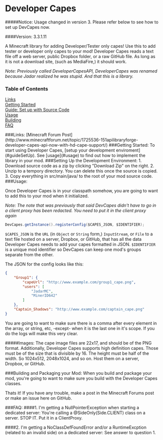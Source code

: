 Developer Capes
=============

#####Notice: Usage changed in version 3. Please refer below to see how to set up DevCapes now.

####Version: 3.3.1.11

A Minecraft library for adding Developer/Tester only capes!
Use this to add tester or developer only capes to your mod!
Developer Capes reads a text file off a web server, public Dropbox folder, or a raw GitHub file. As long as it is not a download site, (such as MediaFire,) it should work.

*Note: Previously called DeveloperCapesAPI, DeveloperCapes was renamed because Jadar realized he was stupid. And that this is a library.*

### Table of Contents  
[Links](#links)  
[Getting Started](#gettingStarted)  
[Guide: Set up with Source Code](#guideSourceCode)  
[Usage](#usage)  
[Building](#building)  
[FAQ](#faq)  

<a name="links"/>
###Links:
[Minecraft Forum Post](http://www.minecraftforum.net/topic/1725536-151apilibraryforge-developer-capes-api-now-with-hd-cape-support/)  

<a name="gettingStarted"/>
###Getting Started:
To start using Developer Capes, [setup your development enviroment](#guideSetUp). See [usage](#usage) to find out how to implement the library in your mod. 

<a name="guideSetUp"/>
###Setting Up the Development Environment:
1. Download source code as a zip by clicking "Download Zip" on the right.  
2. Unzip to a tempory directory. You can delete this once the source is copied.  
3. Copy everything in src/main/java/ to the root of your mod source code.

<a name="usage"/>
###Usage:

Once Developer Capes is in your classpath somehow, you are going to want to add this to your mod when it initialized.  

*Note: The note that was previously that said DevCapes didn't have to go in a client proxy has been redacted. You need to put it in the client proxy again*

```java
DevCapes.getInstance().registerConfig($CAPES_JSON, $IDENTIFIER);
```

`$CAPES_JSON` is the `URL` (in `Object` or `String` form,) `InputStream`, or `File` to a text file hosted on a server, Dropbox, or GitHub, that has all the data Developer Capes needs to add your capes formatted in JSON. `$IDENTIFIER` is a unique mod identifier so DevCapes can keep one mod's groups separate from the other. 

The JSON for the config looks like this:
```json
{
    "Group1": {
        "capeUrl": "http://www.example.com/group1_cape.png",
        "users": [
            "JadarMC",
            "MinerID642"
        ]
    },
    "Captain_Shadows": "http://www.example.com/captain_cape.png"
}
```
  You are going to want to make sure there is a comma after every element in the array, or string, etc, -except- when it is the last one in it's scope. If you do the logs will make this very clear.

#####Images:
The cape image files are 22x17, and should be of the PNG format. Additionally, Developer Capes supports high definition capes. Those must be of the size that is divisible by 16. The height must be half of the width. So 1024x512, 2048x1024, and so on. Host them on a server, Dropbox, or GitHub. 

<a name="building">
###Building and Packaging your Mod:
When you build and package your mod, you're going to want to make sure you build with the Developer Capes classes.

Thats it! If you have any trouble, make a post in the Minecraft Forums post or make an issue here on GitHub.

<a name="faq">
###FAQ:
####1. I'm getting a NullPointerException when starting a dedicated server:
You're calling a @SideOnly(Side.CLIENT) class on a server. STOP IT. Put it in a ClientProxy.

####2. I'm getting a NoClassDefFoundError and/or a RuntimeExcption (related to an invalid side) on a dedicated server:
See answer to question 1.
